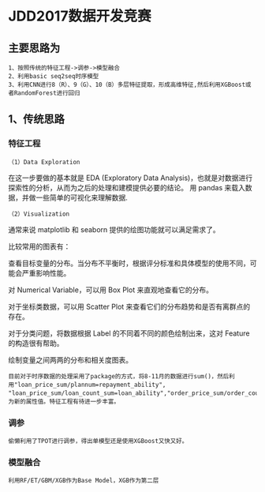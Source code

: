 # JDD2017数据开发竞赛

## 主要思路为

	1、按照传统的特征工程->调参->模型融合
	2、利用basic seq2seq时序模型
    3、利用CNN进行8（R）、9（G）、10（B）多层特征提取，形成高维特征,然后利用XGBoost或者RandomForest进行回归

## 1、传统思路
### 特征工程

	（1）Data Exploration

在这一步要做的基本就是 EDA (Exploratory Data Analysis)，也就是对数据进行探索性的分析，从而为之后的处理和建模提供必要的结论。
用 pandas 来载入数据，并做一些简单的可视化来理解数据.

	（2）Visualization
通常来说 matplotlib 和 seaborn 提供的绘图功能就可以满足需求了。

比较常用的图表有：

查看目标变量的分布。当分布不平衡时，根据评分标准和具体模型的使用不同，可能会严重影响性能。

对 Numerical Variable，可以用 Box Plot 来直观地查看它的分布。

对于坐标类数据，可以用 Scatter Plot 来查看它们的分布趋势和是否有离群点的存在。

对于分类问题，将数据根据 Label 的不同着不同的颜色绘制出来，这对 Feature 的构造很有帮助。

绘制变量之间两两的分布和相关度图表。

    目前对于时序数据的处理采用了package的方式，将8-11月的数据进行sum()，然后利用"loan_price_sum/plannum=repayment_ability", "loan_price_sum/loan_count_sum=loan_ability","order_price_sum/order_count_sum=order_ability","click_count_sum/4=activity_ability"作为新的属性值。特征工程有待进一步丰富。

### 调参

	偷懒利用了TPOT进行调参，得出单模型还是使用XGBoost又快又好。

### 模型融合
	利用RF/ET/GBM/XGB作为Base Model，XGB作为第二层

